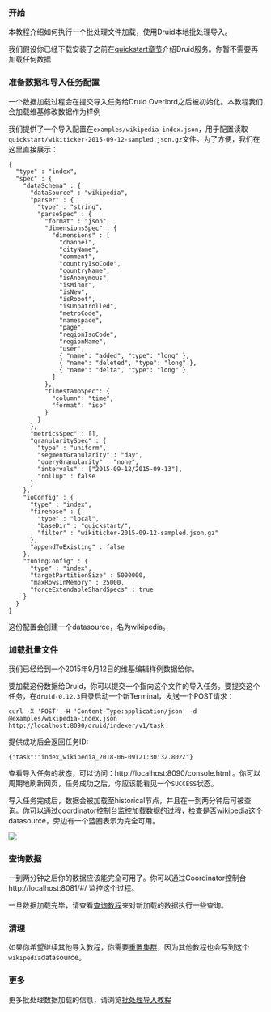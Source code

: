 ### 开始
本教程介绍如何执行一个批处理文件加载，使用Druid本地批处理导入。

我们假设你已经下载安装了之前在[quickstart章节](#!/tutorials)介绍Druid服务。你暂不需要再加载任何数据

### 准备数据和导入任务配置
一个数据加载过程会在提交导入任务给Druid Overlord之后被初始化。本教程我们会加载维基修改数据作为样例

我们提供了一个导入配置在`examples/wikipedia-index.json`，用于配置读取`quickstart/wikiticker-2015-09-12-sampled.json.gz`文件。为了方便，我们在这里直接展示：
```
{
  "type" : "index",
  "spec" : {
    "dataSchema" : {
      "dataSource" : "wikipedia",
      "parser" : {
        "type" : "string",
        "parseSpec" : {
          "format" : "json",
          "dimensionsSpec" : {
            "dimensions" : [
              "channel",
              "cityName",
              "comment",
              "countryIsoCode",
              "countryName",
              "isAnonymous",
              "isMinor",
              "isNew",
              "isRobot",
              "isUnpatrolled",
              "metroCode",
              "namespace",
              "page",
              "regionIsoCode",
              "regionName",
              "user",
              { "name": "added", "type": "long" },
              { "name": "deleted", "type": "long" },
              { "name": "delta", "type": "long" }
            ]
          },
          "timestampSpec": {
            "column": "time",
            "format": "iso"
          }
        }
      },
      "metricsSpec" : [],
      "granularitySpec" : {
        "type" : "uniform",
        "segmentGranularity" : "day",
        "queryGranularity" : "none",
        "intervals" : ["2015-09-12/2015-09-13"],
        "rollup" : false
      }
    },
    "ioConfig" : {
      "type" : "index",
      "firehose" : {
        "type" : "local",
        "baseDir" : "quickstart/",
        "filter" : "wikiticker-2015-09-12-sampled.json.gz"
      },
      "appendToExisting" : false
    },
    "tuningConfig" : {
      "type" : "index",
      "targetPartitionSize" : 5000000,
      "maxRowsInMemory" : 25000,
      "forceExtendableShardSpecs" : true
    }
  }
}
```

这份配置会创建一个datasource，名为wikipedia。

### 加载批量文件
我们已经给到一个2015年9月12日的维基编辑样例数据给你。

要加载这份数据给Druid，你可以提交一个指向这个文件的导入任务。要提交这个任务，在`druid-0.12.3`目录启动一个新Terminal，发送一个POST请求：
```
curl -X 'POST' -H 'Content-Type:application/json' -d @examples/wikipedia-index.json http://localhost:8090/druid/indexer/v1/task
```
提供成功后会返回任务ID:
```
{"task":"index_wikipedia_2018-06-09T21:30:32.802Z"}
```
查看导入任务的状态，可以访问：http://localhost:8090/console.html 。你可以周期地刷新网页，任务成功之后，你应该能看见一个`SUCCESS`状态。

导入任务完成后，数据会被加载至historical节点，并且在一到两分钟后可被查询。你可以通过coordinator控制台监控加载数据的过程，检查是否wikipedia这个datasource，旁边有一个蓝圈表示为完全可用。

![](http://druid.io/docs/0.12.3/tutorials/img/tutorial-batch-01.png)

### 查询数据
一到两分钟之后你的数据应该能完全可用了。你可以通过Coordinator控制台http://localhost:8081/#/ 监控这个过程。

一旦数据加载完毕，请查看[查询教程](#!/tutorials/tutorial-query)来对新加载的数据执行一些查询。

### 清理
如果你希望继续其他导入教程，你需要[重置集群](#!/tutorials#resetting-cluster-state)，因为其他教程也会写到这个`wikipedia`datasource。

### 更多
更多批处理数据加载的信息，请浏览[批处理导入教程](/TODO)

